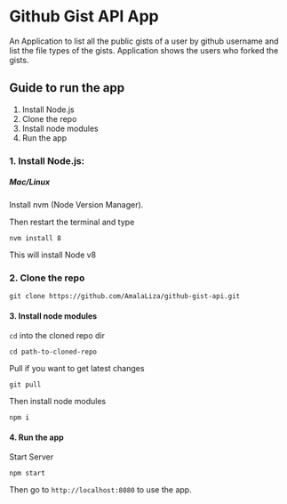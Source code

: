 # Github Gist API App
An Application to list all the public gists of a user by github username and list the file types of the gists. Application shows the users who forked the gists.

## Guide to run the app

1. Install Node.js
2. Clone the repo
3. Install node modules
4. Run the app

### 1. Install Node.js:

##### Mac/Linux

Install nvm (Node Version Manager).

Then restart the terminal and type
```
nvm install 8
```
This will install Node v8

### 2. Clone the repo
```
git clone https://github.com/AmalaLiza/github-gist-api.git
```

#### 3. Install node modules
`cd` into the cloned repo dir
```
cd path-to-cloned-repo
```
Pull if you want to get latest changes
```
git pull
```
Then install node modules
```
npm i
```
#### 4. Run the app
Start Server
```
npm start
```
Then go to `http://localhost:8080` to use the app.